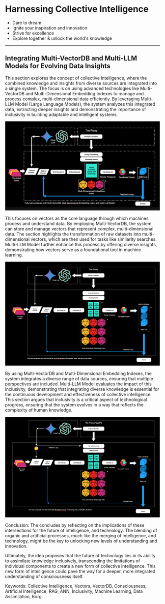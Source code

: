# Harnessing Collective Intelligence


- Dare to dream
- Ignite your inspiration and innovation
- Strive for excellence
- Explore together & unlock the world's knowledge

------------------------------

## Integrating Multi-VectorDB and Multi-LLM Models for Evolving Data Insights

This section explores the concept of collective intelligence, where the combined knowledge and insights from diverse sources are integrated into a single system. The focus is on using advanced technologies like Multi-VectorDB and Multi-Dimensional Embedding Indexes to manage and process complex, multi-dimensional data efficiently. By leveraging Multi-LLM Model (Large Language Models), the system analyzes this integrated data, extracting deeper insights and demonstrating the importance of inclusivity in building adaptable and intelligent systems.

![alt text](image.png)

This focuses on vectors as the core language through which machines process and understand data. By employing Multi-VectorDB, the system can store and manage vectors that represent complex, multi-dimensional data. The section highlights the transformation of raw datasets into multi-dimensional vectors, which are then used for tasks like similarity searches. Multi-LLM Model further enhance this process by offering diverse insights, demonstrating how vectors serve as a foundational tool in machine learning.

![alt text](image-1.png)

By using Multi-VectorDB and Multi-Dimensional Embedding Indexes, the system integrates a diverse range of data sources, ensuring that multiple perspectives are included. Multi-LLM Model evaluates the impact of this inclusivity, demonstrating that integrating diverse knowledge is essential for the continuous development and effectiveness of collective intelligence. This section argues that inclusivity is a critical aspect of technological progress, ensuring that the system evolves in a way that reflects the complexity of human knowledge.

![alt text](image-3.png)


Conclusion: The concludes by reflecting on the implications of these intersections for the future of intelligence, and technology. The blending of organic and artificial processes, much like the merging of intelligence, and technology, might be the key to unlocking new levels of understanding and innovation. 

Ultimately, the idea proposes that the future of technology lies in its ability to assimilate knowledge inclusively, transcending the limitations of individual components to create a new form of collective intelligence. This new form of intelligence could pave the way for a deeper, more integrated understanding of consciousness itself.

Keywords: Collective Intelligence, Vectors, VectorDB, Consciousness, Artificial Intelligence, RAG, ANN, Inclusivity, Machine Learning, Data Assimilation, Borg.

